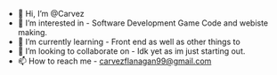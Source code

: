 - 👋 Hi, I’m @Carvez
- 👀 I’m interested in - Software Development Game Code and webiste making.
- 🌱 I’m currently learning - Front end as well as other things to
- 💞️ I’m looking to collaborate on - Idk yet as im just starting out.
- 📫 How to reach me - carvezflanagan99@gmail.com

<!---
Carvez/Carvez is a ✨ special ✨ repository because its `README.md` (this file) appears on your GitHub profile.
You can click the Preview link to take a look at your changes.
--->
